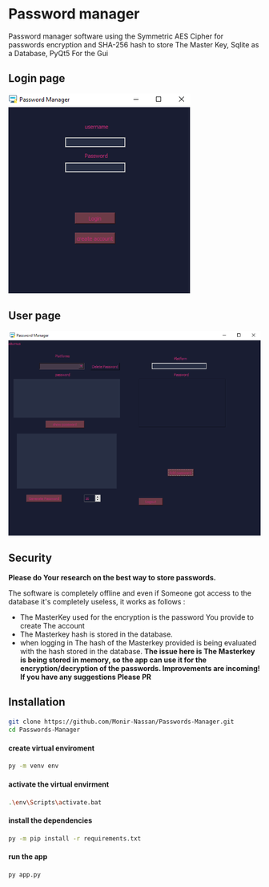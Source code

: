 # Password manager
Password manager software using the Symmetric AES Cipher for passwords encryption and SHA-256 hash to store The Master Key, Sqlite as a Database, PyQt5 For the Gui

## Login page
![alt text](https://github.com/Monir-Nassan/Passwords-Manager/blob/main/assets/Longin_page.png?raw=true) 
## User page
![alt text](https://github.com/Monir-Nassan/Passwords-Manager/blob/main/assets/User_page.png?raw=true)


## Security
**Please do Your research on the best way to store passwords.**

The software is completely offline and even if Someone got access to the database it's completely useless, it works as follows :

- The MasterKey used for the encryption is the password You provide to create The account
- The Masterkey hash is stored in the database.
- when logging in The hash of the Masterkey provided is being evaluated with the hash stored in the database.
**The issue here is The Masterkey is being stored in memory, so the app can use it for the encryption/decryption of the passwords. Improvements are incoming! If you have any suggestions Please PR**

## Installation
```sh
git clone https://github.com/Monir-Nassan/Passwords-Manager.git
cd Passwords-Manager
```

#### create virtual enviroment
```sh
py -m venv env
```


#### activate the virtual envirment
```sh
.\env\Scripts\activate.bat
```

#### install the dependencies
```sh
py -m pip install -r requirements.txt
```

#### run the app
```sh
py app.py
```




